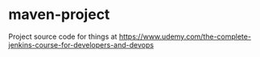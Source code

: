 # maven-project
Project source code for things at https://www.udemy.com/the-complete-jenkins-course-for-developers-and-devops
